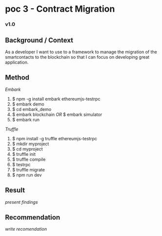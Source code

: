 # poc 3 - Contract Migration
### v1.0

## Background / Context
As a developer I want to use to a framework to manage the migration of the smartcontacts to the blockchain so that I can focus on developing great application.


## Method
*Embark*
1. $ npm -g install embark ethereumjs-testrpc
2. $ embark demo
3. $ cd embark_demo
4. $ embark blockchain *OR* $ embark simulator
5. $ embark run

*Truffle*
1. $ npm install -g truffle ethereumjs-testrpc
2. $ mkdir myproject
3. $ cd myproject
4. $ truffle init
5. $ truffle compile
6. $ testrpc
7. $ truffle migrate
8. $ npm run dev

## Result
*present findings*

## Recommendation
*write recomendation*

